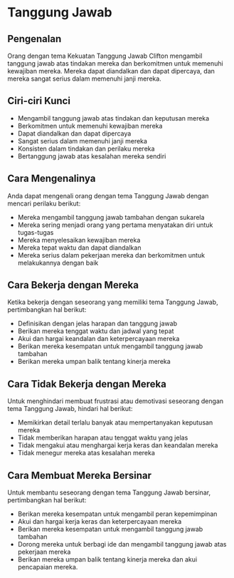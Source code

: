 # Tanggung Jawab

## Pengenalan

Orang dengan tema Kekuatan Tanggung Jawab Clifton mengambil tanggung jawab atas tindakan mereka dan berkomitmen untuk memenuhi kewajiban mereka. Mereka dapat diandalkan dan dapat dipercaya, dan mereka sangat serius dalam memenuhi janji mereka.

## Ciri-ciri Kunci

- Mengambil tanggung jawab atas tindakan dan keputusan mereka
- Berkomitmen untuk memenuhi kewajiban mereka
- Dapat diandalkan dan dapat dipercaya
- Sangat serius dalam memenuhi janji mereka
- Konsisten dalam tindakan dan perilaku mereka
- Bertanggung jawab atas kesalahan mereka sendiri

## Cara Mengenalinya

Anda dapat mengenali orang dengan tema Tanggung Jawab dengan mencari perilaku berikut:

- Mereka mengambil tanggung jawab tambahan dengan sukarela
- Mereka sering menjadi orang yang pertama menyatakan diri untuk tugas-tugas
- Mereka menyelesaikan kewajiban mereka
- Mereka tepat waktu dan dapat diandalkan
- Mereka serius dalam pekerjaan mereka dan berkomitmen untuk melakukannya dengan baik

## Cara Bekerja dengan Mereka

Ketika bekerja dengan seseorang yang memiliki tema Tanggung Jawab, pertimbangkan hal berikut:

- Definisikan dengan jelas harapan dan tanggung jawab
- Berikan mereka tenggat waktu dan jadwal yang tepat
- Akui dan hargai keandalan dan keterpercayaan mereka
- Berikan mereka kesempatan untuk mengambil tanggung jawab tambahan
- Berikan mereka umpan balik tentang kinerja mereka

## Cara Tidak Bekerja dengan Mereka

Untuk menghindari membuat frustrasi atau demotivasi seseorang dengan tema Tanggung Jawab, hindari hal berikut:

- Memikirkan detail terlalu banyak atau mempertanyakan keputusan mereka
- Tidak memberikan harapan atau tenggat waktu yang jelas
- Tidak mengakui atau menghargai kerja keras dan keandalan mereka
- Tidak menegur mereka atas kesalahan mereka

## Cara Membuat Mereka Bersinar

Untuk membantu seseorang dengan tema Tanggung Jawab bersinar, pertimbangkan hal berikut:

- Berikan mereka kesempatan untuk mengambil peran kepemimpinan
- Akui dan hargai kerja keras dan keterpercayaan mereka
- Berikan mereka kesempatan untuk mengambil tanggung jawab tambahan
- Dorong mereka untuk berbagi ide dan mengambil tanggung jawab atas pekerjaan mereka
- Berikan mereka umpan balik tentang kinerja mereka dan akui pencapaian mereka.
